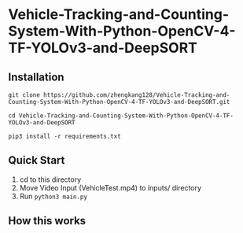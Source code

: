 # Vehicle-Tracking-and-Counting-System-With-Python-OpenCV-4-TF-YOLOv3-and-DeepSORT

## Installation
`git clone https://github.com/zhengkang128/Vehicle-Tracking-and-Counting-System-With-Python-OpenCV-4-TF-YOLOv3-and-DeepSORT.git`  

`cd Vehicle-Tracking-and-Counting-System-With-Python-OpenCV-4-TF-YOLOv3-and-DeepSORT` 

`pip3 install -r requirements.txt`  

## Quick Start
1. cd to this directory
2. Move Video Input (VehicleTest.mp4) to inputs/ directory
3. Run `python3 main.py`

## How this works
